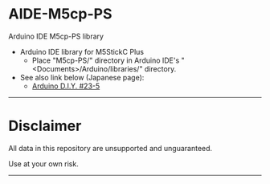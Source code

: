 # AIDE-M5cp-PS
Arduino IDE M5cp-PS library

- Arduino IDE library for M5StickC Plus
	- Place "M5cp-PS/" directory in Arduino IDE's "\<Documents\>/Arduino/libraries/" directory.
- See also link below (Japanese page):
  - [Arduino D.I.Y. #23-5](http://hello.world.coocan.jp/ARDUINO23/arduino23_5.html#LIBRARY)

--------
# Disclaimer
 All data in this repository are unsupported and unguaranteed.

 Use at your own risk.

--------
